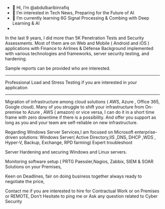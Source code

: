 - 👋 Hi, I’m @abdulbaribinrafiq
- 👀 I’m interested in Tech News, Preparing for the Future of AI
- 🌱 I’m currently learning 6G Signal Processing & Combing with Deep Learning & AI 
-

In the last 9 years, I did more than 5K Penetration Tests and Security Assessments. Most of them are on Web and Mobile ( Android and iOS ) applications with Finance to Airlines & Défense Background implemented with various technologies and frameworks, server security testing, and hardening. 

Sample reports can be provided who are interested.
___________________________________________________________

Professional Load and Stress Testing if you are interested in your application
___________________________________________________________
Migration of infrastructure among cloud solutions ( AWS, Azure , Office 365, Google cloud).
Many of you struggle to shift your infrastructure from On-premise to Azure , AWS ( amazon) or vice versa, I can do it in a short time frame with zero downtime if there is a possibility.
And offer you support as long as you and your team are self-reliable on new infrastructure.

Regarding Windows Server Services,I am focused on Microsoft enterprise-driven solutions: Windows Server( Active Directory,IIS ,DNS, DHCP ,WDS , Hyper-V, Backup, Exchange, RPD farming)
Expert troubleshoot

Server Hardening and securing Windows and Linux servers.

Monitoring software setup ( PRTG Paessler,Nagios, Zabbix, SIEM & SOAR Solutions on your Premises,

Keen on Deadlines, fair on doing business together always ready to negotiate the price, 

Contact me if you are interested to hire for Contractual Work 
or 
on Premises or REMOTE, Don't Hesitate to ping me or Ask any question related to Cyber Security
<!---
abdulbaribinrafiq/abdulbaribinrafiq is a ✨ special ✨ repository because its `README.md` (this file) appears on your GitHub profile.
You can click the Preview link to take a look at your changes.
--->
